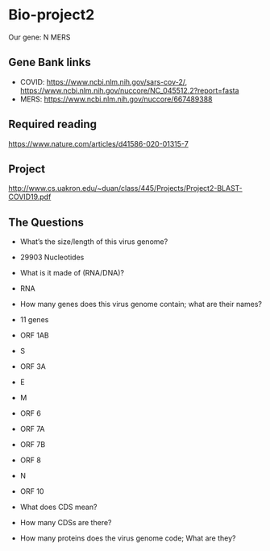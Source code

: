 # Bio-project2
Our gene: N MERS

## Gene Bank links
* COVID: https://www.ncbi.nlm.nih.gov/sars-cov-2/, https://www.ncbi.nlm.nih.gov/nuccore/NC_045512.2?report=fasta
* MERS: https://www.ncbi.nlm.nih.gov/nuccore/667489388

## Required reading
https://www.nature.com/articles/d41586-020-01315-7

## Project
http://www.cs.uakron.edu/~duan/class/445/Projects/Project2-BLAST-COVID19.pdf

## The Questions
* What’s the size/length of this virus genome?
 * 29903 Nucleotides
* What is it made of (RNA/DNA)?
 * RNA
* How many genes does this virus genome contain; what are their names?
 *  11 genes
  * ORF 1AB
  * S
  * ORF 3A
  * E
  * M
  * ORF 6
  * ORF 7A
  * ORF 7B
  * ORF 8
  * N
  * ORF 10
  
* What does CDS mean?
* How many CDSs are there?
* How many proteins does the virus genome code; What are they?

